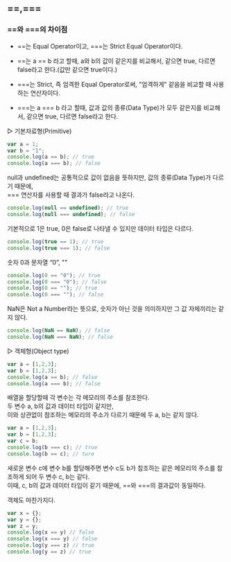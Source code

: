 ## ==,===

### ==와 ===의 차이점

* ==는 Equal Operator이고,  ===는 Strict Equal Operator이다. 

* ==는 a == b 라고 할때, a와 b의 값이 같은지를 비교해서, 같으면 true, 다르면 false라고 한다.(값만 같으면 true이다.)

* ===는 Strict, 즉 엄격한 Equal Operator로써, "엄격하게" 같음을 비교할 때 사용하는 연산자이다. 

* ===는 a === b 라고 할때, 값과 값의 종류(Data Type)가 모두 같은지를 비교해서, 같으면 true, 다르면 false라고 한다. 

▷ 기본자료형(Primitive)

```js
var a = 1; 
var b = "1"; 
console.log(a == b); // true 
console.log(a === b); // false 
```

null과 undefined는 공통적으로 값이 없음을 뜻하지만, 값의 종류(Data Type)가 다르기 때문에,<br>
=== 연산자를 사용할 때 결과가 false라고 나온다. 

```js
console.log(null == undefined); // true 
console.log(null === undefined); // false 
```

기본적으로 1은 true, 0은 false로 나타낼 수 있지만 데이터 타입은 다르다. 

```js
console.log(true == 1); // true 
console.log(true === 1); // false 
```

숫자 0과 문자열 “0”, ""

```js
console.log(0 == "0"); // true 
console.log(0 === "0"); // false 
console.log(0 == ""); // true 
console.log(0 === ""); // false 
```

NaN은 Not a Number라는 뜻으로, 숫자가 아닌 것을 의미하지만 그 값 자체끼리는 같지 않다. 

```js
console.log(NaN == NaN); // false 
console.log(NaN === NaN); // false 
```

▷ 객체형(Object type)

```js
var a = [1,2,3]; 
var b = [1,2,3]; 
console.log(a == b); // false 
console.log(a === b); // false 
```

배열을 할당할때 각 변수는 각 메모리의 주소를 참조한다.<br>
두 변수 a, b의 값과 데이터 타입이 같지만,<br>
이와 상관없이 참조하는 메모리의 주소가 다르기 때문에 두 a, b는 같지 않다. 

```js
var a = [1,2,3]; 
var b = [1,2,3]; 
var c = b; 
console.log(b === c); // true 
console.log(b == c); // ture 
```

새로운 변수 c에 변수 b를 할당해주면 변수 c도 b가 참조하는 같은 메모리의 주소를 참조하게 되어 두 변수 c, b는 같다.<br>
이때, c, b의 값과 데이터 타입이 같기 때문에, ==와 ===의 결과값이 동일하다. 

객체도 마찬가지다. 

```js
var x = {}; 
var y = {}; 
var z = y; 
console.log(x == y) // false 
console.log(x === y) // false 
console.log(y === z) // true 
console.log(y == z) // true 
```



